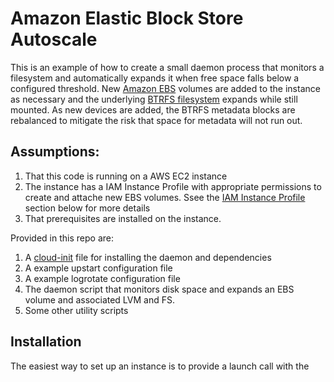 # Amazon Elastic Block Store Autoscale

This is an example of how to create a small daemon process that monitors a filesystem and automatically expands it when free space falls below a configured threshold. New [Amazon EBS](https://aws.amazon.com/ebs/) volumes are added to the instance as necessary and the underlying [BTRFS filesystem](http://btrfs.wiki.kernel.org) expands while still mounted. As new devices are added, the BTRFS metadata blocks are rebalanced to mitigate the risk that space for metadata will not run out.

## Assumptions:

1. That this code is running on a AWS EC2 instance
2. The instance has a IAM Instance Profile with appropriate permissions to create and attache new EBS volumes. Ssee the [IAM Instance Profile](#iam_instance_profile) section below for more details
3. That prerequisites are installed on the instance.

Provided in this repo are:

1. A [cloud-init](templates/cloud-init-userdata.yaml) file for installing the daemon and dependencies
2. A example upstart configuration file
3. A example logrotate configuration file
4. The daemon script that monitors disk space and expands an EBS volume and associated LVM and FS.
5. Some other utility scripts

## Installation

The easiest way to set up an instance is to provide a launch call with the
